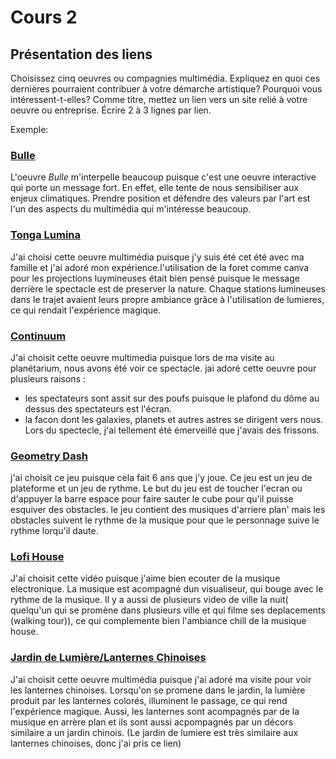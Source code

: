 # Cours 2
## Présentation des liens
Choisissez cinq oeuvres ou compagnies multimédia. Expliquez en quoi ces dernières pourraient contribuer à votre démarche artistique? Pourquoi vous intéressent-t-elles? Comme titre, mettez un lien vers un site relié à votre oeuvre ou entreprise. Écrire 2 à 3 lignes par lien.

Exemple: 
### [Bulle](https://www.onf.ca/interactif/bulle/) 
L'oeuvre *Bulle* m'interpelle beaucoup puisque c'est une oeuvre interactive qui porte un message fort. En effet, elle tente de nous sensibiliser aux enjeux climatiques. Prendre position et défendre des valeurs par l'art est l'un des aspects du multimédia qui m'intéresse beaucoup. 

### [Tonga Lumina](https://tongalumina.tremblant.ca/?utm_source=google&utm_medium=paidsearch&utm_campaign=radiance_tremblant_summer-pass-22_tonga_lower_keywords_&utm_content=e2022_smt_tonga_generique_google_qc_fr_cpc-brand_p3&esl-k=google-adwords%7Cng%7Cc614621005347%7Cmb%7Ckmont%20tremblant%20tonga%20lumina%7Cp%7Ct%7Cdc%7Ca132252335650%7Cg17326761096&gclid=EAIaIQobChMI5-G3stTz-QIVjo7ICh1oEA0PEAAYASAAEgJgZfD_BwE)
J'ai choisi cette oeuvre multimédia puisque j'y suis été cet été avec ma famille et j'ai adoré mon expérience.l'utilisation de la foret comme canva pour les projections luymineuses était bien pensé puisque le message derrière le spectacle est de preserver la nature. Chaque stations lumineuses dans le trajet avaient leurs propre ambiance grâce à l'utilisation de lumieres, ce qui rendait l'expérience magique.

### [Continuum](https://www.youtube.com/watch?v=M7fOoNNnpp4)
J'ai choisit cette oeuvre multimedia puisque lors de ma visite au planétarium, nous avons été voir ce spectacle. jai adoré cette oeuvre pour plusieurs raisons :
- les spectateurs sont assit sur des poufs puisque le plafond du dôme au dessus des spectateurs est l'écran. 
- la facon dont les galaxies, planets et autres astres se dirigent vers nous.
Lors du spectecle, j'ai tellement été émerveillé que j'avais des frissons.

### [Geometry Dash](https://www.robtopgames.com/)
j'ai choisit ce jeu puisque cela fait 6 ans que j'y joue. Ce jeu est un jeu de plateforme et un jeu de rythme. Le but du jeu est de toucher l'ecran ou d'appuyer la barre espace pour faire sauter le cube pour qu'il puisse esquiver des obstacles. le jeu contient des musiques d'arriere plan' mais les obstacles suivent le rythme de la musique pour que le personnage suive le rythme lorqu'il daute.

###  [Lofi House](https://www.youtube.com/watch?v=BEzSQBTNj1Q)
J'ai choisit cette vidéo puisque j'aime bien ecouter de la musique electronique. La musique est acompagné dun visualiseur, qui bouge avec le rythme de la musique. Il y a aussi de plusieurs video de ville la nuit( quelqu'un qui se promène dans plusieurs ville et qui filme ses deplacements (walking tour)), ce qui complemente bien l'ambiance chill de la musique house. 

### [Jardin de Lumière/Lanternes Chinoises](https://calendrier.espacepourlavie.ca/jardins-de-lumiere)
J'ai choisit cette oeuvre multimédia puisque j'ai adoré ma visite pour voir les lanternes chinoises. Lorsqu'on se promene dans le jardin, la lumière produit par les lanternes  colorés,  illuminent le passage, ce qui rend l'expérience magique. Aussi, les lanternes sont acompagnés par de la musique en arrère plan et ils sont aussi acpompagnés par un décors similaire a un jardin chinois. (Le jardin de lumiere est très similaire aux lanternes chinoises, donc j'ai pris ce lien) 

